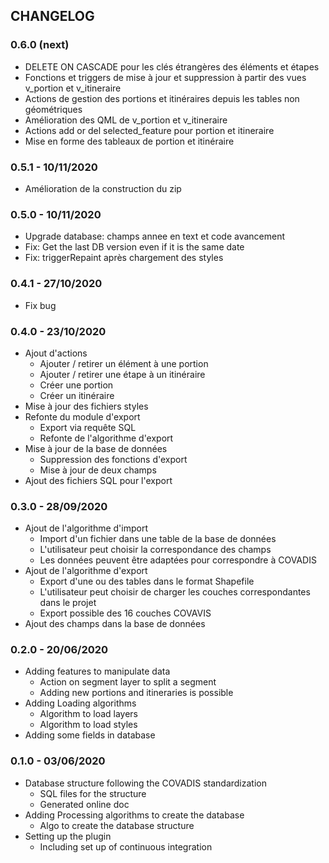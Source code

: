 ## CHANGELOG

### 0.6.0 (next)

* DELETE ON CASCADE pour les clés étrangères des éléments et étapes
* Fonctions et triggers de mise à jour et suppression à partir des vues v_portion et v_itineraire
* Actions de gestion des portions et itinéraires depuis les tables non géométriques
* Amélioration des QML de v_portion et v_itineraire
* Actions add or del selected_feature pour portion et itineraire
* Mise en forme des tableaux de portion et itinéraire

### 0.5.1 - 10/11/2020

* Amélioration de la construction du zip

### 0.5.0 - 10/11/2020

* Upgrade database: champs annee en text et code avancement
* Fix: Get the last DB version even if it is the same date
* Fix: triggerRepaint après chargement des styles

### 0.4.1 - 27/10/2020

* Fix bug

### 0.4.0 - 23/10/2020

* Ajout d'actions
  * Ajouter / retirer un élément à une portion
  * Ajouter / retirer une étape à un itinéraire
  * Créer une portion
  * Créer un itinéraire
* Mise à jour des fichiers styles
* Refonte du module d'export
  * Export via requête SQL
  * Refonte de l'algorithme d'export
* Mise à jour de la base de données
  * Suppression des fonctions d'export
  * Mise à jour de deux champs
* Ajout des fichiers SQL pour l'export

### 0.3.0 - 28/09/2020

* Ajout de l'algorithme d'import
  * Import d'un fichier dans une table de la base de données
  * L'utilisateur peut choisir la correspondance des champs
  * Les données peuvent être adaptées pour correspondre à COVADIS
* Ajout de l'algorithme d'export
  * Export d'une ou des tables dans le format Shapefile
  * L'utilisateur peut choisir de charger les couches correspondantes dans le projet
  * Export possible des 16 couches COVAVIS
* Ajout des champs dans la base de données

### 0.2.0 - 20/06/2020

* Adding features to manipulate data
  * Action on segment layer to split a segment
  * Adding new portions and itineraries is possible
* Adding Loading algorithms
  * Algorithm to load layers
  * Algorithm to load styles
* Adding some fields in database

### 0.1.0 - 03/06/2020

* Database structure following the COVADIS standardization
  * SQL files for the structure
  * Generated online doc
* Adding Processing algorithms to create the database
  * Algo to create the database structure
* Setting up the plugin
  * Including set up of continuous integration

###

